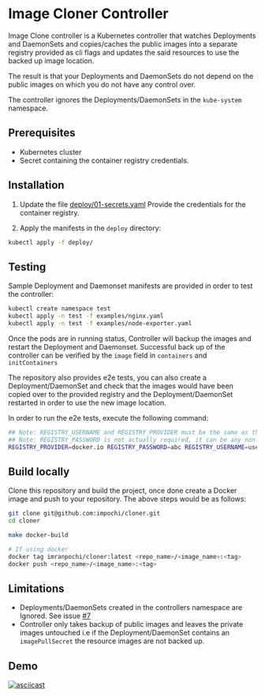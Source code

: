 # Image Cloner Controller

Image Clone controller is a Kubernetes controller that watches Deployments and DaemonSets and copies/caches the public
images into a separate registry provided as cli flags and updates the said resources to use the backed up image
location.

The result is that your Deployments and DaemonSets do not depend on the public images on which you do not have any
control over.

The controller ignores the Deployments/DaemonSets in the `kube-system` namespace.

## Prerequisites
* Kubernetes cluster
* Secret containing the container registry credentials.

## Installation

1. Update the file [deploy/01-secrets.yaml](https://github.com/impochi/cloner/blob/main/deploy/01-secrets.yaml)
  Provide the credentials for the container registry.

2. Apply the manifests in the `deploy` directory:

  ```bash
  kubectl apply -f deploy/
  ```

## Testing

Sample Deployment and Daemonset manifests are provided in order to test the controller:

```bash
kubectl create namespace test
kubectl apply -n test -f examples/nginx.yaml
kubectl apply -n test -f examples/node-exporter.yaml
```

Once the pods are in running status, Controller will backup the images and restart the Deployment and Daemonset.
Successful back up of the controller can be verified by the `image` field in `containers` and `initContainers`

The repository also provides e2e tests, you can also create a Deployment/DaemonSet and check that the images would have
been copied over to the provided registry and the Deployment/DaemonSet restarted in order to use the new image location.

In order to run the e2e tests, execute the following command:

```bash
## Note: REGISTRY_USERNAME and REGISTRY_PROVIDER must be the same as the ones provided in the secret.
## Note: REGISTRY_PASSWORD is not actually required, it can be any non-empty value. See Issue #17
REGISTRY_PROVIDER=docker.io REGISTRY_PASSWORD=abc REGISTRY_USERNAME=username KUBECONFIG=~/.kube/config go test -mod=vendor -tags=e2e -covermode=atomic -buildmode=exe -v -count=1 ./test/...
```

## Build locally

Clone this repository and build the project, once done create a Docker image and push to your repository.
The above steps would be as follows:

```bash
git clone git@github.com:impochi/cloner.git
cd cloner

make docker-build

# If using docker
docker tag imranpochi/cloner:latest <repo_name>/<image_name>:<tag>
docker push <repo_name>/<image_name>:<tag>
```

## Limitations

* Deployments/DaemonSets created in the controllers namespace are Ignored. See issue [#7](https://github.com/impochi/cloner/issues/7)
* Controller only takes backup of public images and leaves the private images untouched i.e if the Deployment/DaemonSet
  contains an `imagePullSecret` the resource images are not backed up.

## Demo

[![asciicast](https://asciinema.org/a/dir7mBgybU1KKjIgdtKkad105.svg)](https://asciinema.org/a/dir7mBgybU1KKjIgdtKkad105)
